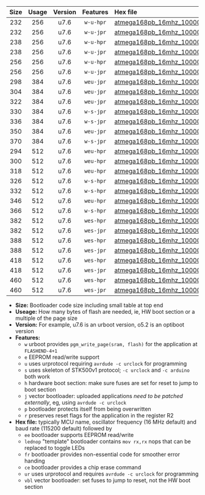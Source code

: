 |Size|Usage|Version|Features|Hex file|
|:-:|:-:|:-:|:-:|:--|
|232|256|u7.6|`w-u-hpr`|[atmega168pb_16mhz_1000000bps_ur.hex](https://raw.githubusercontent.com/stefanrueger/urboot/main//atmega168pb_16mhz_1000000bps_ur.hex)|
|232|256|u7.6|`w-u-jpr`|[atmega168pb_16mhz_1000000bps_ur_vbl.hex](https://raw.githubusercontent.com/stefanrueger/urboot/main//atmega168pb_16mhz_1000000bps_ur_vbl.hex)|
|238|256|u7.6|`w-u-hpr`|[atmega168pb_16mhz_1000000bps_lednop_ur.hex](https://raw.githubusercontent.com/stefanrueger/urboot/main//atmega168pb_16mhz_1000000bps_lednop_ur.hex)|
|238|256|u7.6|`w-u-jpr`|[atmega168pb_16mhz_1000000bps_lednop_ur_vbl.hex](https://raw.githubusercontent.com/stefanrueger/urboot/main//atmega168pb_16mhz_1000000bps_lednop_ur_vbl.hex)|
|256|256|u7.6|`w-u-hpr`|[atmega168pb_16mhz_1000000bps_lednop_fr_ur.hex](https://raw.githubusercontent.com/stefanrueger/urboot/main//atmega168pb_16mhz_1000000bps_lednop_fr_ur.hex)|
|256|256|u7.6|`w-u-jpr`|[atmega168pb_16mhz_1000000bps_lednop_fr_ur_vbl.hex](https://raw.githubusercontent.com/stefanrueger/urboot/main//atmega168pb_16mhz_1000000bps_lednop_fr_ur_vbl.hex)|
|298|384|u7.6|`weu-jpr`|[atmega168pb_16mhz_1000000bps_ee_ur_vbl.hex](https://raw.githubusercontent.com/stefanrueger/urboot/main//atmega168pb_16mhz_1000000bps_ee_ur_vbl.hex)|
|304|384|u7.6|`weu-jpr`|[atmega168pb_16mhz_1000000bps_ee_lednop_ur_vbl.hex](https://raw.githubusercontent.com/stefanrueger/urboot/main//atmega168pb_16mhz_1000000bps_ee_lednop_ur_vbl.hex)|
|322|384|u7.6|`weu-jpr`|[atmega168pb_16mhz_1000000bps_ee_lednop_fr_ur_vbl.hex](https://raw.githubusercontent.com/stefanrueger/urboot/main//atmega168pb_16mhz_1000000bps_ee_lednop_fr_ur_vbl.hex)|
|330|384|u7.6|`w-s-jpr`|[atmega168pb_16mhz_1000000bps_vbl.hex](https://raw.githubusercontent.com/stefanrueger/urboot/main//atmega168pb_16mhz_1000000bps_vbl.hex)|
|336|384|u7.6|`w-s-jpr`|[atmega168pb_16mhz_1000000bps_lednop_vbl.hex](https://raw.githubusercontent.com/stefanrueger/urboot/main//atmega168pb_16mhz_1000000bps_lednop_vbl.hex)|
|350|384|u7.6|`weu-jpr`|[atmega168pb_16mhz_1000000bps_ee_lednop_fr_ce_ur_vbl.hex](https://raw.githubusercontent.com/stefanrueger/urboot/main//atmega168pb_16mhz_1000000bps_ee_lednop_fr_ce_ur_vbl.hex)|
|370|384|u7.6|`w-s-jpr`|[atmega168pb_16mhz_1000000bps_lednop_fr_vbl.hex](https://raw.githubusercontent.com/stefanrueger/urboot/main//atmega168pb_16mhz_1000000bps_lednop_fr_vbl.hex)|
|294|512|u7.6|`weu-hpr`|[atmega168pb_16mhz_1000000bps_ee_ur.hex](https://raw.githubusercontent.com/stefanrueger/urboot/main//atmega168pb_16mhz_1000000bps_ee_ur.hex)|
|300|512|u7.6|`weu-hpr`|[atmega168pb_16mhz_1000000bps_ee_lednop_ur.hex](https://raw.githubusercontent.com/stefanrueger/urboot/main//atmega168pb_16mhz_1000000bps_ee_lednop_ur.hex)|
|318|512|u7.6|`weu-hpr`|[atmega168pb_16mhz_1000000bps_ee_lednop_fr_ur.hex](https://raw.githubusercontent.com/stefanrueger/urboot/main//atmega168pb_16mhz_1000000bps_ee_lednop_fr_ur.hex)|
|326|512|u7.6|`w-s-hpr`|[atmega168pb_16mhz_1000000bps.hex](https://raw.githubusercontent.com/stefanrueger/urboot/main//atmega168pb_16mhz_1000000bps.hex)|
|332|512|u7.6|`w-s-hpr`|[atmega168pb_16mhz_1000000bps_lednop.hex](https://raw.githubusercontent.com/stefanrueger/urboot/main//atmega168pb_16mhz_1000000bps_lednop.hex)|
|346|512|u7.6|`weu-hpr`|[atmega168pb_16mhz_1000000bps_ee_lednop_fr_ce_ur.hex](https://raw.githubusercontent.com/stefanrueger/urboot/main//atmega168pb_16mhz_1000000bps_ee_lednop_fr_ce_ur.hex)|
|366|512|u7.6|`w-s-hpr`|[atmega168pb_16mhz_1000000bps_lednop_fr.hex](https://raw.githubusercontent.com/stefanrueger/urboot/main//atmega168pb_16mhz_1000000bps_lednop_fr.hex)|
|382|512|u7.6|`wes-hpr`|[atmega168pb_16mhz_1000000bps_ee.hex](https://raw.githubusercontent.com/stefanrueger/urboot/main//atmega168pb_16mhz_1000000bps_ee.hex)|
|382|512|u7.6|`wes-jpr`|[atmega168pb_16mhz_1000000bps_ee_vbl.hex](https://raw.githubusercontent.com/stefanrueger/urboot/main//atmega168pb_16mhz_1000000bps_ee_vbl.hex)|
|388|512|u7.6|`wes-hpr`|[atmega168pb_16mhz_1000000bps_ee_lednop.hex](https://raw.githubusercontent.com/stefanrueger/urboot/main//atmega168pb_16mhz_1000000bps_ee_lednop.hex)|
|388|512|u7.6|`wes-jpr`|[atmega168pb_16mhz_1000000bps_ee_lednop_vbl.hex](https://raw.githubusercontent.com/stefanrueger/urboot/main//atmega168pb_16mhz_1000000bps_ee_lednop_vbl.hex)|
|418|512|u7.6|`wes-hpr`|[atmega168pb_16mhz_1000000bps_ee_lednop_fr.hex](https://raw.githubusercontent.com/stefanrueger/urboot/main//atmega168pb_16mhz_1000000bps_ee_lednop_fr.hex)|
|418|512|u7.6|`wes-jpr`|[atmega168pb_16mhz_1000000bps_ee_lednop_fr_vbl.hex](https://raw.githubusercontent.com/stefanrueger/urboot/main//atmega168pb_16mhz_1000000bps_ee_lednop_fr_vbl.hex)|
|460|512|u7.6|`wes-hpr`|[atmega168pb_16mhz_1000000bps_ee_lednop_fr_ce.hex](https://raw.githubusercontent.com/stefanrueger/urboot/main//atmega168pb_16mhz_1000000bps_ee_lednop_fr_ce.hex)|
|460|512|u7.6|`wes-jpr`|[atmega168pb_16mhz_1000000bps_ee_lednop_fr_ce_vbl.hex](https://raw.githubusercontent.com/stefanrueger/urboot/main//atmega168pb_16mhz_1000000bps_ee_lednop_fr_ce_vbl.hex)|

- **Size:** Bootloader code size including small table at top end
- **Useage:** How many bytes of flash are needed, ie, HW boot section or a multiple of the page size
- **Version:** For example, u7.6 is an urboot version, o5.2 is an optiboot version
- **Features:**
  + `w` urboot provides `pgm_write_page(sram, flash)` for the application at `FLASHEND-4+1`
  + `e` EEPROM read/write support
  + `u` uses urprotocol requiring `avrdude -c urclock` for programming
  + `s` uses skeleton of STK500v1 protocol; `-c urclock` and `-c arduino` both work
  + `h` hardware boot section: make sure fuses are set for reset to jump to boot section
  + `j` vector bootloader: uploaded applications *need to be patched externally*, eg, using `avrdude -c urclock`
  + `p` bootloader protects itself from being overwritten
  + `r` preserves reset flags for the application in the register R2
- **Hex file:** typically MCU name, oscillator frequency (16 MHz default) and baud rate (115200 default) followed by
  + `ee` bootloader supports EEPROM read/write
  + `lednop` "template" bootloader contains `mov rx,rx` nops that can be replaced to toggle LEDs
  + `fr` bootloader provides non-essential code for smoother error handing
  + `ce` bootloader provides a chip erase command
  + `ur` uses urprotocol and requires `avrdude -c urclock` for programming
  + `vbl` vector bootloader: set fuses to jump to reset, not the HW boot section

